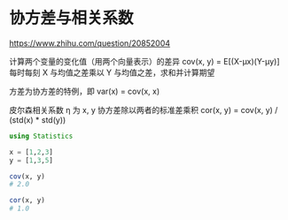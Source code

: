 # 协方差与相关系数

https://www.zhihu.com/question/20852004

计算两个变量的变化值（用两个向量表示）的差异
cov(x, y) = E[(X-μx)(Y-μy)]
每时每刻 X 与均值之差乘以 Y 与均值之差，求和并计算期望

方差为协方差的特例，即 var(x) = cov(x, x)

皮尔森相关系数 η 
为 x, y 协方差除以两者的标准差乘积
cor(x, y) = cov(x, y) / (std(x) * std(y))

```julia
using Statistics

x = [1,2,3]
y = [1,3,5]

cov(x, y)  
# 2.0

cor(x, y)
# 1.0
```
